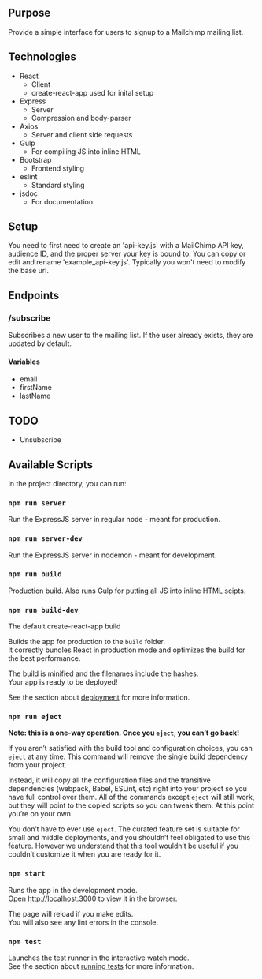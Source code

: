 
## Purpose
Provide a simple interface for users to signup to a Mailchimp mailing list.

## Technologies
- React
	- Client
	- create-react-app used for inital setup
- Express
	- Server
	- Compression and body-parser
- Axios
	- Server and client side requests
- Gulp
	- For compiling JS into inline HTML
- Bootstrap
	- Frontend styling
- eslint
	- Standard styling
- jsdoc
	- For documentation

## Setup

You need to first need to create an 'api-key.js' with a MailChimp API key, audience ID, and the proper server your key is bound to. You can copy or edit and rename 'example_api-key.js'. Typically you won't need to modify the base url.

## Endpoints

### /subscribe
Subscribes a new user to the mailing list. If the user already exists, they are updated by default.
#### Variables
- email
- firstName
- lastName

## TODO
- Unsubscribe

## Available Scripts

In the project directory, you can run:

### `npm run server`

Run the ExpressJS server in regular node - meant for production.

### `npm run server-dev`

Run the ExpressJS server in nodemon - meant for development.

### `npm run build`

Production build. Also runs Gulp for putting all JS into inline HTML scipts.

### `npm run build-dev`

The default create-react-app build

Builds the app for production to the `build` folder.\
It correctly bundles React in production mode and optimizes the build for the best performance.

The build is minified and the filenames include the hashes.\
Your app is ready to be deployed!

See the section about [deployment](https://facebook.github.io/create-react-app/docs/deployment) for more information.

### `npm run eject`

**Note: this is a one-way operation. Once you `eject`, you can’t go back!**

If you aren’t satisfied with the build tool and configuration choices, you can `eject` at any time. This command will remove the single build dependency from your project.

Instead, it will copy all the configuration files and the transitive dependencies (webpack, Babel, ESLint, etc) right into your project so you have full control over them. All of the commands except `eject` will still work, but they will point to the copied scripts so you can tweak them. At this point you’re on your own.

You don’t have to ever use `eject`. The curated feature set is suitable for small and middle deployments, and you shouldn’t feel obligated to use this feature. However we understand that this tool wouldn’t be useful if you couldn’t customize it when you are ready for it.

### `npm start`

Runs the app in the development mode.\
Open [http://localhost:3000](http://localhost:3000) to view it in the browser.

The page will reload if you make edits.\
You will also see any lint errors in the console.

### `npm test`

Launches the test runner in the interactive watch mode.\
See the section about [running tests](https://facebook.github.io/create-react-app/docs/running-tests) for more information.
